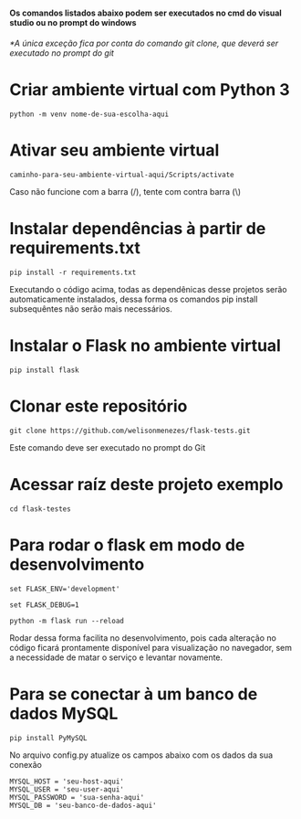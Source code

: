 #### Os comandos listados abaixo podem ser executados no cmd do visual studio ou no prompt do windows
###### *A única exceção fica por conta do comando git clone, que deverá ser executado no prompt do git

# Criar ambiente virtual com Python 3

`python -m venv nome-de-sua-escolha-aqui`

# Ativar seu ambiente virtual

`caminho-para-seu-ambiente-virtual-aqui/Scripts/activate`

Caso não funcione com a barra (/), tente com contra barra (\\)

# Instalar dependências à partir de requirements.txt

`pip install -r requirements.txt`

Executando o código acima, todas as dependênicas desse projetos serão automaticamente instalados, dessa forma os comandos pip install subsequêntes não serão mais necessários.

# Instalar o Flask no ambiente virtual

`pip install flask`

# Clonar este repositório

`git clone https://github.com/welisonmenezes/flask-tests.git`

Este comando deve ser executado no prompt do Git

# Acessar raíz deste projeto exemplo

`cd flask-testes`

# Para rodar o flask em modo de desenvolvimento

`set FLASK_ENV='development'`

`set FLASK_DEBUG=1`

`python -m flask run --reload`

Rodar dessa forma facilita no desenvolvimento, pois cada alteração no código ficará prontamente disponível para visualização no navegador, sem a necessidade de matar o serviço e levantar novamente.

# Para se conectar à um banco de dados MySQL

`pip install PyMySQL`

No arquivo config.py atualize os campos abaixo com os dados da sua conexão

```
MYSQL_HOST = 'seu-host-aqui'
MYSQL_USER = 'seu-user-aqui'
MYSQL_PASSWORD = 'sua-senha-aqui'
MYSQL_DB = 'seu-banco-de-dados-aqui'
```